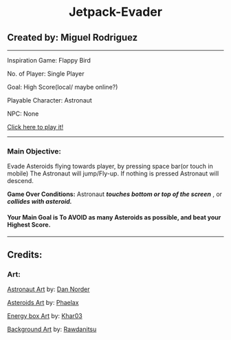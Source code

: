 # <center>**Jetpack-Evader**</center>

## Created by: Miguel Rodriguez
***
Inspiration Game: Flappy Bird

No. of Player: Single Player

Goal: High Score(local/ maybe online?)

Playable Character: Astronaut

NPC: None

<a href="https://gifted-rosalind-2ca118.netlify.app/">Click here to play it!</a>
***
### Main Objective:

Evade Asteroids flying towards player, by pressing space bar(or touch in mobile) The Astronaut will jump/Fly-up. If nothing is pressed Astronaut will descend. 

**Game Over Conditions:** Astronaut ***touches bottom or top of the screen*** , or ***collides with asteroid.***

#### **Your Main Goal is To AVOID as many Asteroids as possible, and beat your Highest Score.**

***
## Credits:

### **Art**:

<a href="https://opengameart.org/content/monkey-on-mars-share-the-love">Astronaut Art</a> by: <a href="https://opengameart.org/users/dannorder"> Dan Norder </a> 

<a href="https://opengameart.org/content/asteroids">Asteroids Art</a> by: <a href="https://opengameart.org/users/phaelax"> Phaelax </a> 

<a href="https://opengameart.org/content/energy-box">Energy box Art</a> by: <a href="https://opengameart.org/users/khar03"> Khar03 </a> 

<a href="https://opengameart.org/content/space-backgrounds-1">Background Art</a> by: <a href="https://opengameart.org/users/rawdanitsu"> Rawdanitsu </a> 
